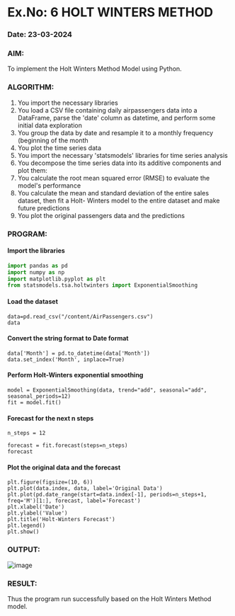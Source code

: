 # Ex.No: 6               HOLT WINTERS METHOD
### Date: 23-03-2024



### AIM:
To implement the Holt Winters Method Model using Python.

### ALGORITHM:
1. You import the necessary libraries
2. You load a CSV file containing daily airpassengers data into a DataFrame, parse the 'date' column as
datetime, and perform some initial data exploration
3. You group the data by date and resample it to a monthly frequency (beginning of the month
4. You plot the time series data
5. You import the necessary 'statsmodels' libraries for time series analysis
6. You decompose the time series data into its additive components and plot them:
7. You calculate the root mean squared error (RMSE) to evaluate the model's performance
8. You calculate the mean and standard deviation of the entire sales dataset, then fit a Holt-
Winters model to the entire dataset and make future predictions
9. You plot the original passengers data and the predictions
### PROGRAM:
#### Import the libraries
```python
import pandas as pd
import numpy as np
import matplotlib.pyplot as plt
from statsmodels.tsa.holtwinters import ExponentialSmoothing
```
#### Load the dataset
```
data=pd.read_csv("/content/AirPassengers.csv")
data
```
#### Convert the string format to Date format
```
data['Month'] = pd.to_datetime(data['Month'])
data.set_index('Month', inplace=True)
```
#### Perform Holt-Winters exponential smoothing
```
model = ExponentialSmoothing(data, trend="add", seasonal="add", seasonal_periods=12)
fit = model.fit()
```
#### Forecast for the next n steps
```
n_steps = 12  

forecast = fit.forecast(steps=n_steps)
forecast
```
#### Plot the original data and the forecast
```
plt.figure(figsize=(10, 6))
plt.plot(data.index, data, label='Original Data')
plt.plot(pd.date_range(start=data.index[-1], periods=n_steps+1, freq='M')[1:], forecast, label='Forecast')
plt.xlabel('Date')
plt.ylabel('Value')
plt.title('Holt-Winters Forecast')
plt.legend()
plt.show()
```

### OUTPUT:
![image](https://github.com/manojvenaram/TSA_EXP6/assets/94165064/c69e9ef6-a1f1-4524-8df4-e844129c2140)

### RESULT:
Thus the program run successfully based on the Holt Winters Method model.

